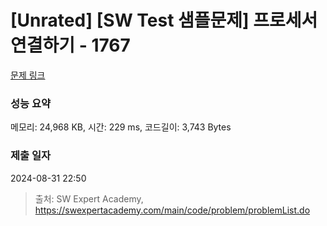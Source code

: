 # [Unrated] [SW Test 샘플문제] 프로세서 연결하기 - 1767 

[문제 링크](https://swexpertacademy.com/main/code/problem/problemDetail.do?contestProbId=AV4suNtaXFEDFAUf) 

### 성능 요약

메모리: 24,968 KB, 시간: 229 ms, 코드길이: 3,743 Bytes

### 제출 일자

2024-08-31 22:50



> 출처: SW Expert Academy, https://swexpertacademy.com/main/code/problem/problemList.do